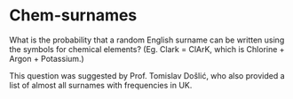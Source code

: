 # Chem-surnames

What is the probability that a random English surname can be written using the symbols for chemical elements? (Eg. Clark = ClArK, which is Chlorine + Argon + Potassium.)

This question was suggested by Prof. Tomislav Došlić, who also provided a list of almost all surnames with frequencies in UK.
